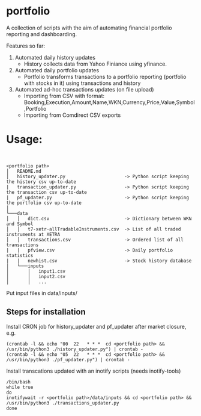 # portfolio

A collection of scripts with the aim of automating financial portfolio reporting and dashboarding.

Features so far:
1. Automated daily history updates
   * History collects data from Yahoo Finiance using yfinance.
2. Automated daily portfolio updates
   * Portfolio transforms transactions to a portfolio reporting (portfolio with stocks in it) using transactions and history
3. Automated ad-hoc transactions updates (on file upload)
   * Importing from CSV with format: Booking,Execution,Amount,Name,WKN,Currency,Price,Value,Symbol,Portfolio
   * Importing from Comdirect CSV exports

# Usage:

```


<portfolio path>
│   README.md
│   history_updater.py                      -> Python script keeping the history csv up-to-date
|   transaction_updater.py                  -> Python script keeping the transaction csv up-to-date
|   pf_updater.py                           -> Python script keeping the portfolio csv up-to-date
│
└───data
│   │   dict.csv                            -> Dictionary between WKN and Symbol
│   │   t7-xetr-allTradableInstruments.csv  -> List of all traded instruments at XETRA
│   │   transactions.csv                    -> Ordered list of all transactions
|   |   pfview.csv                          -> Daily portfolio statistics
|   |   newhist.csv                         -> Stock history database
│   └───inputs
│       │   input1.csv
│       │   input2.csv
│       │   ...
```

<p> Put input files in data/inputs/ </p>

## Steps for installation 
Install CRON job for history_updater and pf_updater after market closure, e.g.

    (crontab -l && echo "00  22   * * *  cd <portfolio path> && /usr/bin/python3 ./history_updater.py") | crontab -
    (crontab -l && echo "05  22   * * *  cd <portfolio path> && /usr/bin/python3 ./pf_updater.py") | crontab -

<p> Install transcations updated with an inotify scripts (needs inotify-tools) </p>
    
    /bin/bash
    while true 
    do 
    inotifywait -r <portfolio path>/data/inputs && cd <portfolio path> && /usr/bin/python3 ./transactions_updater.py
    done
